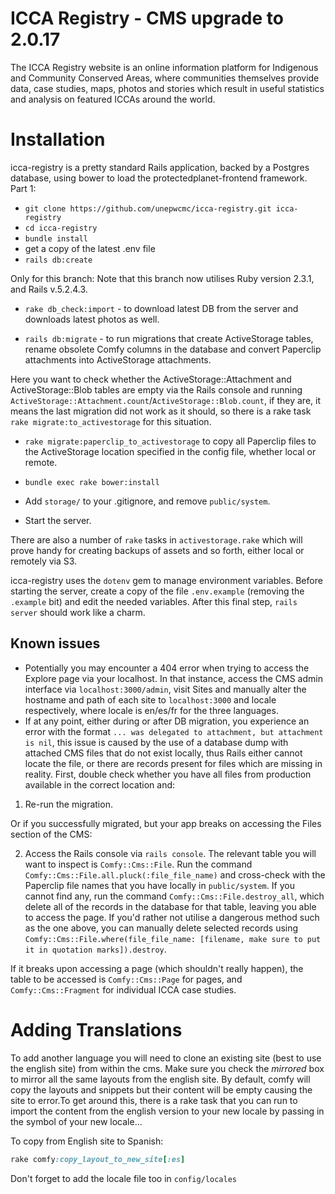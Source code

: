 ICCA Registry - CMS upgrade to 2.0.17
===========================

The ICCA Registry website is an online information platform for Indigenous and
Community Conserved Areas, where communities themselves provide data, case
studies, maps, photos and stories which result in useful statistics and
analysis on featured ICCAs around the world.

# Installation

icca-registry is a pretty standard Rails application, backed by a Postgres
database, using bower to load the protectedplanet-frontend framework.
Part 1:

- `git clone https://github.com/unepwcmc/icca-registry.git icca-registry`
- `cd icca-registry`
- `bundle install`
- get a copy of the latest .env file
- `rails db:create`

Only for this branch: 
Note that this branch now utilises Ruby version 2.3.1, and Rails v.5.2.4.3.

- `rake db_check:import` - to download latest DB from the server and downloads latest photos as well. 

- `rails db:migrate` - to run migrations that create ActiveStorage tables, rename obsolete Comfy columns in the database and convert Paperclip attachments into ActiveStorage attachments. 

Here you want to check whether the ActiveStorage::Attachment and ActiveStorage::Blob tables are empty via the Rails console and running `ActiveStorage::Attachment.count`/`ActiveStorage::Blob.count`, if they are, it means the last migration did not work as it should, so there is a rake task `rake migrate:to_activestorage` for this situation.

- `rake migrate:paperclip_to_activestorage` to copy all Paperclip files to the ActiveStorage location specified in the config file, whether local or remote. 

- `bundle exec rake bower:install`
- Add `storage/` to your .gitignore, and remove `public/system`. 
- Start the server.

There are also a number of `rake` tasks in `activestorage.rake` which will prove handy for creating backups of assets and so forth, either local or remotely via S3. 

icca-registry uses the `dotenv` gem to manage environment variables. Before
starting the server, create a copy of the file `.env.example` (removing the
`.example` bit) and edit the needed variables. After this final step, `rails server` should work like a charm.

## Known issues
-  Potentially you may encounter a 404 error when trying to access the Explore page via your localhost. In that instance, access the CMS admin interface via `localhost:3000/admin`, visit Sites and manually alter the hostname and path of each site to `localhost:3000` and locale respectively, where locale is en/es/fr for the three languages.
- If at any point, either during or after DB migration, you experience an error with the format `... was delegated to attachment, but attachment is nil`, this issue is caused by the use of a database dump with attached CMS files that do not exist locally, thus Rails either cannot locate the file, or there are records present for files which are missing in reality. First, double check whether you have all files from production available in the correct location and:

1) Re-run the migration. 

Or if you successfully migrated, but your app breaks on accessing the Files section of the CMS:

2) Access the Rails console via `rails console`. The relevant table you will want to inspect is `Comfy::Cms::File`. Run the command `Comfy::Cms::File.all.pluck(:file_file_name)` and cross-check with the Paperclip file names that you have locally in `public/system`. If you cannot find any, run the command `Comfy::Cms::File.destroy_all`, which delete all of the records in the database for that table, leaving you able to access the page. If you'd rather not utilise a dangerous method such as the one above, you can manually delete selected records using `Comfy::Cms::File.where(file_file_name: [filename, make sure to put it in quotation marks]).destroy`. 

If it breaks upon accessing a page (which shouldn't really happen), the table to be accessed is `Comfy::Cms::Page` for pages, and `Comfy::Cms::Fragment` for individual ICCA case studies.

# Adding Translations

To add another language you will need to clone an existing site (best to use the english site) from within the cms. Make sure you check the *mirrored* box to mirror all the same layouts from the english site. By default, comfy will copy the layouts and snippets but their content will be empty causing the site to error.To get around this, there is a rake task that you can run to import the content from the english version to your new locale by passing in the symbol of your new locale...

To copy from English site to Spanish:

```ruby
rake comfy:copy_layout_to_new_site[:es]
```

Don't forget to add the locale file too in `config/locales`



